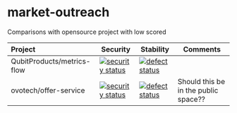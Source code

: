 # market-outreach
Comparisons with opensource project with low scored

| Project          | Security      | Stability  | Comments  |
|:---------------- | ------------- | ---------- | --------- |
| QubitProducts/metrics-flow  | [![security status](https://www.meterian.com/badge/gh/QubitProducts/metrics-flow/security)](https://www.meterian.com/report/gh/QubitProducts/metrics-flow) | [![defect status](https://www.meterian.com/badge/gh/QubitProducts/metrics-flow/stability)](https://www.meterian.com/report/gh/QubitProducts/metrics-flow) | |
| ovotech/offer-service  | [![security status](https://www.meterian.com/badge/gh/ovotech/offer-service/security)](https://www.meterian.com/report/gh/ovotech/offer-service) | [![defect status](https://www.meterian.com/badge/gh/ovotech/offer-service/stability)](https://www.meterian.com/report/gh/ovotech/offer-service) | Should this be in the public space??|



